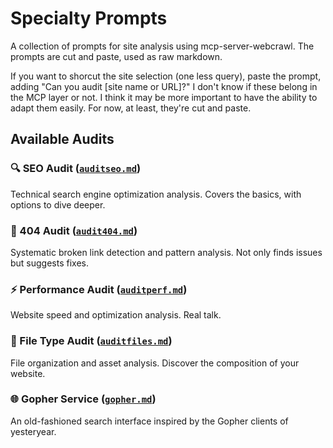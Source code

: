 # Specialty Prompts

A collection of prompts for site analysis using mcp-server-webcrawl. The prompts are cut and paste, used as raw markdown.

If you want to shorcut the site selection (one less query), paste the prompt, adding "Can you audit [site name or URL]?" I don't know if these belong in the MCP layer or not. I think it may be more important to have the ability to adapt them easily. For now, at least, they're cut and paste.

## Available Audits

### 🔍 SEO Audit ([`auditseo.md`](https://raw.githubusercontent.com/pragmar/mcp-server-webcrawl/master/prompts/auditseo.md))

Technical search engine optimization analysis. Covers the basics, with options to dive deeper.

### 🔗 404 Audit ([`audit404.md`](https://raw.githubusercontent.com/pragmar/mcp-server-webcrawl/master/prompts/audit404.md))

Systematic broken link detection and pattern analysis. Not only finds issues but suggests fixes.

### ⚡ Performance Audit ([`auditperf.md`](https://raw.githubusercontent.com/pragmar/mcp-server-webcrawl/master/prompts/auditperf.md))

Website speed and optimization analysis. Real talk.

### 📁 File Type Audit ([`auditfiles.md`](https://raw.githubusercontent.com/pragmar/mcp-server-webcrawl/master/prompts/auditfiles.md))

File organization and asset analysis. Discover the composition of your website.

### 🌐 Gopher Service ([`gopher.md`](https://raw.githubusercontent.com/pragmar/mcp-server-webcrawl/master/prompts/gopher.md))

An old-fashioned search interface inspired by the Gopher clients of yesteryear.
